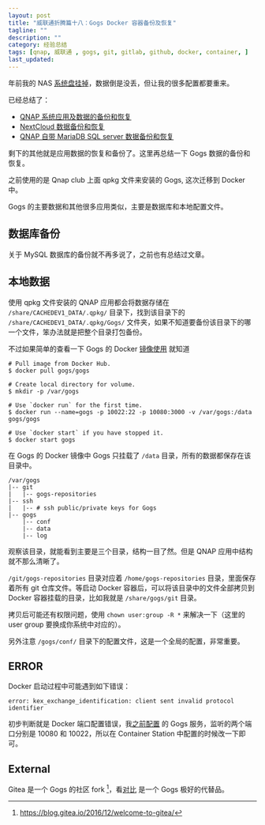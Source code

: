 ```yaml
---
layout: post
title: "威联通折腾篇十八：Gogs Docker 容器备份及恢复"
tagline: ""
description: ""
category: 经验总结
tags: [qnap, 威联通 , gogs, git, gitlab, github, docker, container, ]
last_updated:
---
```


年前我的 NAS [系统盘挂掉](/post/2020/01/backup-data-and-system.html)，数据倒是没丢，但让我的很多配置都要重来。

已经总结了：

- [QNAP 系统应用及数据的备份和恢复](/post/2019/07/qnap-moving-system-volume.html)
- [NextCloud 数据备份和恢复](/post/2020/01/qnap-nextcloud-docker-upgrade-and-backup.html)
- [QNAP 自带 MariaDB SQL server 数据备份和恢复](/post/2020/01/qnap-sql-server-backup.html)

剩下的其他就是应用数据的恢复和备份了。这里再总结一下 Gogs 数据的备份和恢复。

之前使用的是 Qnap club 上面 qpkg 文件来安装的 Gogs, 这次迁移到 Docker 中。

Gogs 的主要数据和其他很多应用类似，主要是数据库和本地配置文件。

## 数据库备份
关于 MySQL 数据库的备份就不再多说了，之前也有总结过文章。

## 本地数据

使用 qpkg 文件安装的 QNAP 应用都会将数据存储在 `/share/CACHEDEV1_DATA/.qpkg/` 目录下，找到该目录下的 `/share/CACHEDEV1_DATA/.qpkg/Gogs/` 文件夹，如果不知道要备份该目录下的哪一个文件，笨办法就是把整个目录打包备份。

不过如果简单的查看一下 Gogs 的 Docker [镜像使用](https://github.com/gogs/gogs/tree/master/docker) 就知道

	# Pull image from Docker Hub.
	$ docker pull gogs/gogs

	# Create local directory for volume.
	$ mkdir -p /var/gogs

	# Use `docker run` for the first time.
	$ docker run --name=gogs -p 10022:22 -p 10080:3000 -v /var/gogs:/data gogs/gogs

	# Use `docker start` if you have stopped it.
	$ docker start gogs

在 Gogs 的 Docker 镜像中 Gogs 只挂载了 `/data` 目录，所有的数据都保存在该目录中。

	/var/gogs
	|-- git
	|   |-- gogs-repositories
	|-- ssh
	|   |-- # ssh public/private keys for Gogs
	|-- gogs
		|-- conf
		|-- data
		|-- log

观察该目录，就能看到主要是三个目录，结构一目了然。但是 QNAP 应用中结构就不那么清晰了。

`/git/gogs-repositories` 目录对应着 `/home/gogs-repositories` 目录，里面保存着所有 git 仓库文件。等启动 Docker 容器后，可以将该目录中的文件全部拷贝到 Docker 容器挂载的目录，比如我就是 `/share/gogs/git` 目录。

拷贝后可能还有权限问题，使用 `chown user:group -R *` 来解决一下（这里的 user group 要换成你系统中对应的）。

另外注意 `/gogs/conf/` 目录下的配置文件，这是一个全局的配置，非常重要。

## ERROR
Docker 启动过程中可能遇到如下错误：

	error: kex_exchange_identification: client sent invalid protocol identifier

初步判断就是 Docker 端口配置错误，我[之前配置](/post/2018/06/qnap-container-station.html) 的 Gogs 服务，监听的两个端口分别是 10080 和 10022，所以在 Container Station 中配置的时候改一下即可。


## External

Gitea 是一个 Gogs 的社区 fork [^1]，看[对比](https://docs.gitea.io/en-us/comparison/) 是一个 Gogs 极好的代替品。

[^1]: https://blog.gitea.io/2016/12/welcome-to-gitea/
